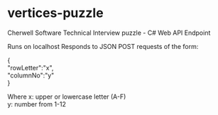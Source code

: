 # vertices-puzzle
Cherwell Software Technical Interview puzzle - C# Web API Endpoint

Runs on localhost
Responds to JSON POST requests of the form:  

{  
    "rowLetter":"x",  
    "columnNo":"y"  
}  

Where x: upper or lowercase letter (A-F)  
      y: number from 1-12
